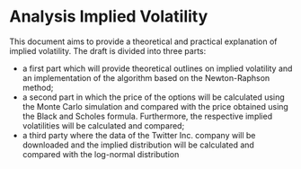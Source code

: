 # Analysis Implied Volatility
This document aims to provide a theoretical and practical explanation of implied volatility. The draft is
divided into three parts:
* a first part which will provide theoretical outlines on implied volatility and an implementation of the
algorithm based on the Newton-Raphson method;
* a second part in which the price of the options will be calculated using the Monte Carlo simulation and
compared with the price obtained using the Black and Scholes formula. Furthermore, the respective
implied volatilities will be calculated and compared;
* a third party where the data of the Twitter Inc. company will be downloaded and the implied distribution will be calculated and compared with the log-normal distribution
